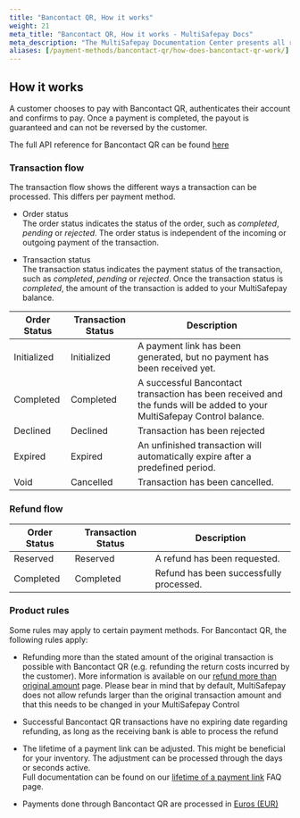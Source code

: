 ```yaml
---
title: "Bancontact QR, How it works"
weight: 21
meta_title: "Bancontact QR, How it works - MultiSafepay Docs"
meta_description: "The MultiSafepay Documentation Center presents all relevant information about our Plugins and API. You can also find support pages for payment methods, tools and general questions as well as the contact details of our Support and Integration Teams."
aliases: [/payment-methods/bancontact-qr/how-does-bancontact-qr-work/]
---
```


## How it works
A customer chooses to pay with Bancontact QR, authenticates their account and confirms to pay. Once a payment is completed, the payout is guaranteed and can not be reversed by the customer.

The full API reference for Bancontact QR can be found [here](/api/#bancontact-qr)

### Transaction flow
The transaction flow shows the different ways a transaction can be processed. This differs per payment method.

* Order status      
The order status indicates the status of the order, such as _completed_, _pending_ or _rejected_. The order status is independent of the incoming or outgoing payment of the transaction.

* Transaction status       
The transaction status indicates the payment status of the transaction, such as _completed_, _pending_ or _rejected_. Once the transaction status is _completed_, the amount of the transaction is added to your MultiSafepay balance.


| Order Status                      | Transaction Status      | Description |
|--------------------------------|-----------|-----------------------------------------------------------------------------------------|
| Initialized | Initialized | A payment link has been generated, but no payment has been received yet.  | 
| Completed   | Completed   | A successful Bancontact transaction has been received and the funds will be added to your MultiSafepay Control balance.   | 
| Declined    | Declined    | Transaction has been rejected   | 
| Expired     | Expired     | An unfinished transaction will automatically expire after a predefined period.  | 
| Void        | Cancelled    | Transaction has been cancelled.   | 


### Refund flow 

| Order Status                      | Transaction Status      | Description |
|--------------------------------|-----------|-----------------------------------------------------------------------------------------|
| Reserved       | Reserved    | A refund has been requested. | 
| Completed      | Completed   | Refund has been successfully processed.  | 

### Product rules
Some rules may apply to certain payment methods. For Bancontact QR, the following rules apply:

* Refunding more than the stated amount of the original transaction is possible with Bancontact QR (e.g. refunding the return costs incurred by the customer). More information is available on our [refund more than original amount](/faq/finance/refund-more-than-original-amount) page. Please bear in mind that by default, MultiSafepay does not allow refunds larger than  the original transaction amount and that this needs to be changed in your MultiSafepay Control 

* Successful Bancontact QR transactions have no expiring date regarding refunding, as long as the receiving bank is able to process the refund

* The lifetime of a payment link can be adjusted. This might be beneficial for your inventory. The adjustment can be processed through the days or seconds active.   
Full documentation can be found on our [lifetime of a payment link](/faq/api/lifetime-of-a-payment-link) FAQ page.


* Payments done through Bancontact QR are processed in [Euros (EUR)](/faq/general/which-currencies-are-supported-by-multisafepay)


